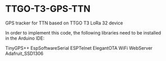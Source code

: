 # TTGO-T3-GPS-TTN
GPS tracker for TTN based on TTGO T3 LoRa 32 device

In order to implement this code, the following libraries need to be installed in the Arduino IDE:

  TinyGPS++
  EspSoftwareSerial
  ESPTelnet
  ElegantOTA 
  WiFi
  WebServer
  Adafruit_SSD1306
